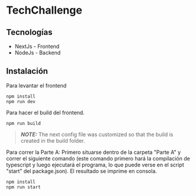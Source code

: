 # TechChallenge

## Tecnologías

- NextJs - Frontend
- NodeJs - Backend

## Instalación

Para levantar el frontend

```
npm install
npm run dev
```

Para hacer el build del frontend. 

```
npm run build
```

> **_NOTE:_**  The next config file was customized so that the build is created in the build folder.

Para correr la Parte A: Primero situarse dentro de la carpeta "Parte A" y correr el siguiente comando (este comando primero hará la compilación de typescript y luego ejecutará el programa, lo que puede verse en el script "start" del package.json). El resultado se imprime en consola.

```
npm install
npm run start
```
